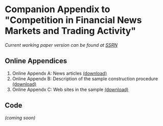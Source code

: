 # Companion Appendix to "Competition in Financial News Markets and Trading Activity"

*Current working paper version can be found at [SSRN]()*

## Online Appendices

1. Online Appendx A: News articles [(download)]()
1. Online Appendx B: Description of the sample construction procedure [(download)]()
1. Online Appendx C: Web sites in the sample [(download)]()

## Code
*(coming soon)*
